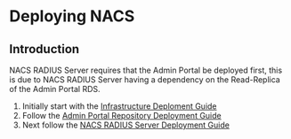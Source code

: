 # Deploying NACS

## Introduction

NACS RADIUS Server requires that the Admin Portal be deployed first, this is due to NACS RADIUS Server having a dependency on the Read-Replica of the Admin Portal RDS.

1. Initially start with the [Infrastructure Deploment Guide](getting-started.md)
1. Follow the [Admin Portal Repository Deployment Guide](https://github.com/ministryofjustice/network-access-control-admin#deployment)
1. Next follow the [NACS RADIUS Server Deployment Guide](https://github.com/ministryofjustice/network-access-control-server#deployment)
